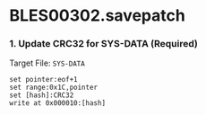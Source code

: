 # BLES00302.savepatch

### 1. Update CRC32 for SYS-DATA (Required)

Target File: `SYS-DATA`

```
set pointer:eof+1
set range:0x1C,pointer
set [hash]:CRC32
write at 0x000010:[hash]
```

